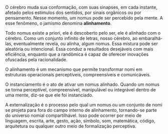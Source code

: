 O cérebro muda sua conformação, com suas sinapses, em cada instante, afetado pelos estímulos dos sentidos, por sinais orgânicos ou por pensamento. Nesse momento, um nomus pode ser percebido pela mente. A esse fenômeno, o jamismo denomina **alinhamento**.

Todo nomus existe a priori, ele é descoberto pelo ser, ele é alinhado com o cérebro. Como um conjunto infinito de letras, nosso cérebro, ao embaralhá-las, eventualmente revela, ou alinha, algum nomus. Essa mistura pode ser aleatória ou intencional. Essa conduz a resultados desejáveis com mais eficiência, enquanto que a randômica é capaz de oferecer inovações ofuscadas pela racionalidade.

O alinhamento é um mecanismo que permite transformar nomi em estruturas operacionais perceptíveis, compreensíveis e comunicáveis.

O instanciamento é o ato de ativar um nomus alinhado. Quando um nomus se torna perceptível, compreensível, manipulável ou integrável dentro de uma mente, diz-se que ele foi instanciado.

A externalização é o processo pelo qual um nomus ou um conjunto de nomi se projeta para fora do campo interno de alinhamento, tornando-se parte do universo nomial compartilhável. Isso pode ocorrer por meio de linguagem, escrita, arte, gesto, ação, símbolo, som, matemática, código, arquitetura ou qualquer outro meio de formalização perceptiva.

